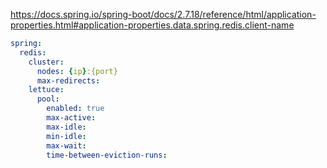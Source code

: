 https://docs.spring.io/spring-boot/docs/2.7.18/reference/html/application-properties.html#application-properties.data.spring.redis.client-name

```yml
spring:  
  redis:  
    cluster:  
      nodes: {ip}:{port}
      max-redirects: 
    lettuce:  
      pool:  
        enabled: true  
        max-active: 
        max-idle: 
        min-idle: 
        max-wait: 
        time-between-eviction-runs: 
```